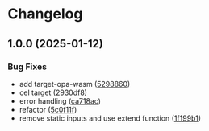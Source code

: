 # Changelog

## 1.0.0 (2025-01-12)


### Bug Fixes

* add target-opa-wasm ([5298860](https://github.com/abinnovision/cross-policy/commit/529886037b5e9a633343cbc1e43049c05151891a))
* cel target ([2930df8](https://github.com/abinnovision/cross-policy/commit/2930df83bc741cb173a6b0763b9ee624be76785c))
* error handling ([ca718ac](https://github.com/abinnovision/cross-policy/commit/ca718ac8f2778b585e257d032a8632d3f7d669a1))
* refactor ([5c0f11f](https://github.com/abinnovision/cross-policy/commit/5c0f11f6489817116aeb68781343f65b520b9140))
* remove static inputs and use extend function ([1f199b1](https://github.com/abinnovision/cross-policy/commit/1f199b1662710eaab88bfe1ee071c8ed7c15a72b))
